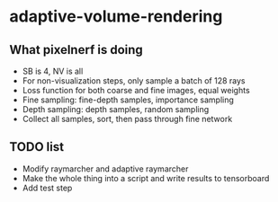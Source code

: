 # adaptive-volume-rendering

## What pixelnerf is doing
- SB is 4, NV is all
- For non-visualization steps, only sample a batch of 128 rays
- Loss function for both coarse and fine images, equal weights
- Fine sampling: fine-depth samples, importance sampling
- Depth sampling: depth samples, random sampling
- Collect all samples, sort, then pass through fine network

## TODO list
- Modify raymarcher and adaptive raymarcher
- Make the whole thing into a script and write results to tensorboard
- Add test step